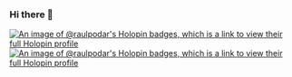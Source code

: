 ### Hi there 👋
[![An image of @raulpodar's Holopin badges, which is a link to view their full Holopin profile](https://holopin.me/raulpodar)](https://holopin.io/@raulpodar)
[![An image of @raulpodar's Holopin badges, which is a link to view their full Holopin profile](https://upload.wikimedia.org/wikipedia/commons/b/b6/Image_created_with_a_mobile_phone.png)](https://upload.wikimedia.org/wikipedia/commons/b/b6/Image_created_with_a_mobile_phone.png)
<!--
**raulpodar/raulpodar** is a ✨ _special_ ✨ repository because its `README.md` (this file) appears on your GitHub profile.

Here are some ideas to get you started:

- 🔭 I’m currently working on ...
- 🌱 I’m currently learning ...
- 👯 I’m looking to collaborate on ...
- 🤔 I’m looking for help with ...
- 💬 Ask me about ...
- 📫 How to reach me: ...
- 😄 Pronouns: ...
- ⚡ Fun fact: ...
-->
